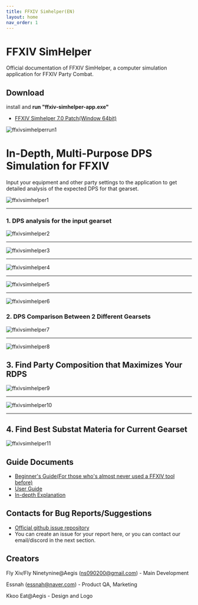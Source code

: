 ```yaml
---
title: FFXIV Simhelper(EN) 
layout: home
nav_order: 1
---
```


# FFXIV SimHelper 
Official documentation of FFXIV SimHelper, a computer simulation application for FFXIV Party Combat.

## Download
install and **run "ffxiv-simhelper-app.exe"**

* [FFXIV Simhelper 7.0 Patch(Window 64bit)](http://naver.me/GgWzg68d)

![ffxivsimhelperrun1](../../images/ffxivsimhelperrun.png)


# In-Depth, Multi-Purpose DPS Simulation for FFXIV

Input your equipment and other party settings to the application to get detailed analysis of the expected DPS for that gearset.

![ffxivsimhelper1](../../images/ffxivsimhelper1.png)

---

### 1. DPS analysis for the input gearset

![ffxivsimhelper2](../../images/ffxivsimhelper2.png)

---

![ffxivsimhelper3](../../images/ffxivsimhelper3.png)

---

![ffxivsimhelper4](../../images/ffxivsimhelper4.png)

---

![ffxivsimhelper5](../../images/ffxivsimhelper5.png)

---

![ffxivsimhelper6](../../images/ffxivsimhelper6.png)



### 2. DPS Comparison Between 2 Different Gearsets

![ffxivsimhelper7](../../images/ffxivsimhelper7.png)

---

![ffxivsimhelper8](../../images/ffxivsimhelper8.png)



## 3. Find Party Composition that Maximizes Your RDPS
![ffxivsimhelper9](../../images/ffxivsimhelper9.png)

---

![ffxivsimhelper10](../../images/ffxivsimhelper10.png)

---

## 4. Find Best Substat Materia for Current Gearset
![ffxivsimhelper11](../../images/ffxivsimhelper11.png)

## Guide Documents
* [Beginner's Guide(For those who's almost never used a FFXIV tool before)](../../download/FFXIV_SIMHELPER_사용설명서.pptx)
* [User Guide](./userguideen.html) 
* [In-depth Explanation](./indepthen.html)

## Contacts for Bug Reports/Suggestions 
* [Official github issue repository](https://github.com/flyxiv/ffxiv_simhelper_issues/issues)
* You can create an issue for your report here, or you can contact our email/discord in the next section. 


## Creators
Fly Xiv/Fly Ninetynine@Aegis (ns090200@gmail.com) - Main Development

Essnah (essnah@naver.com) - Product QA, Marketing 

Kkoo Eat@Aegis - Design and Logo

